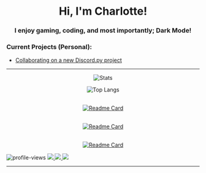 <h1 align="center">Hi, I'm Charlotte!</h1>

<h3 align="center">I enjoy gaming, coding, and most importantly; Dark Mode! </br>



### Current Projects (Personal):
* <a href="https://github.com/EggDevPy/cocoaPy"> Collaborating on a new Discord.py project </a>
---
    
<div align="center">   
   
![Stats](https://github.com/charlotte-2222/gitstats/blob/master/generated/overview.svg)
    
![Top Langs](https://github.com/charlotte-2222/gitstats/blob/master/generated/languages.svg)
    
<br><a href="https://github.com/charlotte-2222/FembotV3">
[![Readme Card](https://github-readme-stats.vercel.app/api/pin/?username=charlotte-2222&repo=FembotV3&theme=omni)](https://github.com/charlotte-2222/FembotV3)
 </a>

<br><a href="https://github.com/EggDevPy/cocoaPy">
[![Readme Card](https://github-readme-stats.vercel.app/api/pin/?username=EggDevPy&repo=cocoaPy&theme=omni)](https://github.com/EggDevPy/cocoaPy)
 </a>
    
<br><a href="https://github.com/charlotte-2222/Rolling-Hills-Veterinarian">
[![Readme Card](https://github-readme-stats.vercel.app/api/pin/?username=charlotte-2222&repo=Rolling-Hills-Veterinarian&theme=omni)](https://github.com/charlotte-2222/Rolling-Hills-Veterinarian)
 </a>
    
    
</div>


<p align="left"> 
<img src="https://komarev.com/ghpvc/?username=im-zach&label=Profile%20views&color=0e75b6&style=flat" alt="profile-views"> 
    
<a href="https://www.linkedin.com/in/charlotte-childers-2500b2235/">
<img src="https://img.shields.io/badge/LinkedIn-0077B5?style=for-the-badge&logo=linkedin&logoColor=white">
</a>
    
 <a href="https://twitter.com/Charlotte_cjc">
<img src="https://img.shields.io/badge/Twitter-1DA1F2?style=for-the-badge&logo=twitter&logoColor=white">
</a>
    

<img src="http://ForTheBadge.com/images/badges/built-with-love.svg">


</p>




---
 
